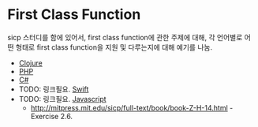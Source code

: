 First Class Function
====================

sicp 스터디를 함에 있어서, first class function에 관한 주제에 대해, 각 언어별로 어떤 형태로 first class function을 지원 및 다루는지에 대해 예기를 나눔.

* [Clojure](https://github.com/lisp-korea/sicp2014/tree/master/netpyoung/first_class_clojure)
* [PHP](http://www.phptherightway.com/pages/Functional-Programming.html)
* [C#](http://blog.kusweet.com/?p=681)
* TODO: 링크필요. [Swift]()
* TODO: 링크필요. [Javascript]()
  - http://mitpress.mit.edu/sicp/full-text/book/book-Z-H-14.html - Exercise 2.6.
